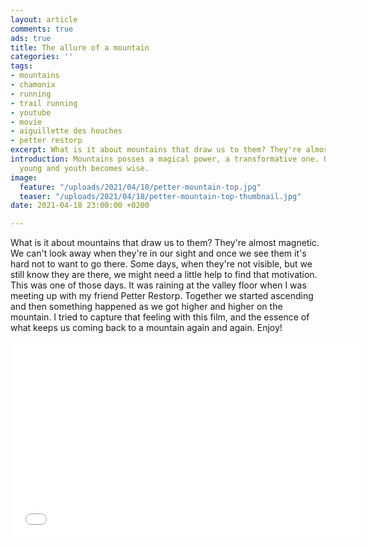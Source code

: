 ```yaml
---
layout: article
comments: true
ads: true
title: The allure of a mountain
categories: ''
tags:
- mountains
- chamonix
- running
- trail running
- youtube
- movie
- aiguillette des houches
- petter restorp
excerpt: What is it about mountains that draw us to them? They're almost magnetic.
introduction: Mountains posses a magical power, a transformative one. Old becomes
  young and youth becomes wise.
image:
  feature: "/uploads/2021/04/18/petter-mountain-top.jpg"
  teaser: "/uploads/2021/04/18/petter-mountain-top-thumbnail.jpg"
date: 2021-04-18 23:00:00 +0200

---
```

What is it about mountains that draw us to them? They're almost magnetic. We can't look away when they're in our sight and once we see them it's hard not to want to go there. Some days, when they're not visible, but we still know they are there, we might need a little help to find that motivation. This was one of those days. It was raining at the valley floor when I was meeting up with my friend Petter Restorp. Together we started ascending and then something happened as we got higher and higher on the mountain. I tried to capture that feeling with this film, and the essence of what keeps us coming back to a mountain again and again. Enjoy!

<iframe width="560" height="315" src="[https://www.youtube.com/embed/t7f_mEfgOgI](https://www.youtube.com/embed/t7f_mEfgOgI "https://www.youtube.com/embed/t7f_mEfgOgI")" frameborder="0" allow="accelerometer; autoplay; encrypted-media; gyroscope; picture-in-picture" allowfullscreen></iframe>